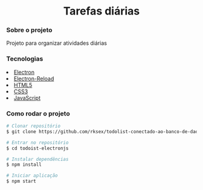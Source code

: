 <h1 align="center"> Tarefas diárias</h1>

<h3>Sobre o projeto</h3>
<p>Projeto para organizar atividades diárias</p>

<h3>Tecnologias</h3>

<li>
  <a href="https://www.electronjs.org/" >Electron</a>
</li>
<li>
  <a href="https://www.npmjs.com/package/electron-reload">Electron-Reload</a>
</li>
<li>
  <a href="https://developer.mozilla.org/pt-BR/docs/Web/HTML">HTML5</a>
</li>
<li>
  <a href="https://developer.mozilla.org/pt-BR/docs/Web/CSS">CSS3</a>
</li>
<li>
  <a href="https://developer.mozilla.org/pt-BR/docs/Web/JavaScript">JavaScript</a>
</li>

<h3>Como rodar o projeto</h3>

```bash
# Clonar repositório
$ git clone https://github.com/rksex/todolist-conectado-ao-banco-de-dados.git

# Entrar no repositório
$ cd todoist-electronjs

# Instalar dependências
$ npm install

# Iniciar aplicação
$ npm start

```
